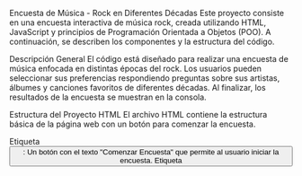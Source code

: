 Encuesta de Música - Rock en Diferentes Décadas
Este proyecto consiste en una encuesta interactiva de música rock, creada utilizando HTML, JavaScript y principios de Programación Orientada a Objetos (POO). A continuación, se describen los componentes y la estructura del código.

Descripción General
El código está diseñado para realizar una encuesta de música enfocada en distintas épocas del rock. Los usuarios pueden seleccionar sus preferencias respondiendo preguntas sobre sus artistas, álbumes y canciones favoritos de diferentes décadas. Al finalizar, los resultados de la encuesta se muestran en la consola.

Estructura del Proyecto
HTML
El archivo HTML contiene la estructura básica de la página web con un botón para comenzar la encuesta.

Etiqueta <button>: Un botón con el texto "Comenzar Encuesta" que permite al usuario iniciar la encuesta.
Etiqueta <script>: Se incluye el archivo de JavaScript externo sistemaEncuestaPoo.js que contiene la lógica de la encuesta.
JavaScript (POO)
La lógica de la encuesta está implementada en JavaScript utilizando clases para organizar el código según los principios de Programación Orientada a Objetos.

1. Clase Pregunta
Atributos:
texto: Contiene el texto de la pregunta.
opciones: Almacena las opciones de respuesta.
votos: Lleva un registro de los votos para cada opción.
respuestaSeleccionada: Guarda la opción seleccionada por el usuario.
Métodos:
registrarVoto(opcionIndex): Registra el voto de una opción seleccionada por el usuario.
obtenerResultado(): Devuelve el resultado de la votación de esa pregunta en formato de texto.
2. Clase Encuesta
Atributos:
preguntas: Una lista de preguntas de tipo Pregunta.
Métodos:
registrarVotos(): Muestra las preguntas al usuario mediante un prompt para que elija una respuesta y luego registra el voto.
mostrarResultados(): Muestra los resultados de todas las preguntas en la consola.
3. Flujo del Programa
Se definen un conjunto de preguntas de ejemplo en la variable preguntasIniciales, cada una creada utilizando la clase Pregunta.
Luego, se crea una instancia de la clase Encuesta con las preguntas iniciales.
Al hacer clic en el botón "Comenzar Encuesta", se ejecuta la encuesta, mostrando las preguntas al usuario y registrando las respuestas mediante el método registrarVotos. Finalmente, se muestran los resultados en la consola usando mostrarResultados.
Ejecución
Para ejecutar el programa, basta con abrir el archivo HTML en un navegador web. Al presionar el botón, el sistema comienza a hacer las preguntas y, al terminar, muestra los resultados en la consola del navegador.

Conclusión
Este proyecto implementa una encuesta simple utilizando principios de Programación Orientada a Objetos en JavaScript, donde las clases permiten modularizar y organizar el código de manera eficiente, facilitando su expansión y mantenimiento.
